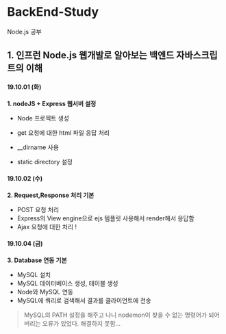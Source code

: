 # BackEnd-Study

Node.js 공부

## 1. 인프런 Node.js 웹개발로 알아보는 백엔드 자바스크립트의 이해

#### 19.10.01 (화)

**1. nodeJS + Express 웹서버 설정**

- Node 프로젝트 생성

- get 요청에 대한 html 파일 응답 처리
- __dirname 사용
- static directory 설정

#### 19.10.02 (수)

**2. Request,Response 처리 기본**

- POST 요청 처리
- Express의 View engine으로 ejs 템플릿 사용해서 render해서 응답함
- Ajax 요청에 대한 처리 !

#### 19.10.04 (금)

**3. Database 연동 기본**

- MySQL 설치
- MySQL 데이터베이스 생성, 테이블 생성
- Node와 MySQL 연동
- MySQL에 쿼리로 검색해서 결과를 클라이언트에 전송

> MySQL의 PATH 설정을 해주고 나니 nodemon이 찾을 수 없는 명령어가 되어버리는 오류가 있었다. 해결하지 못함...